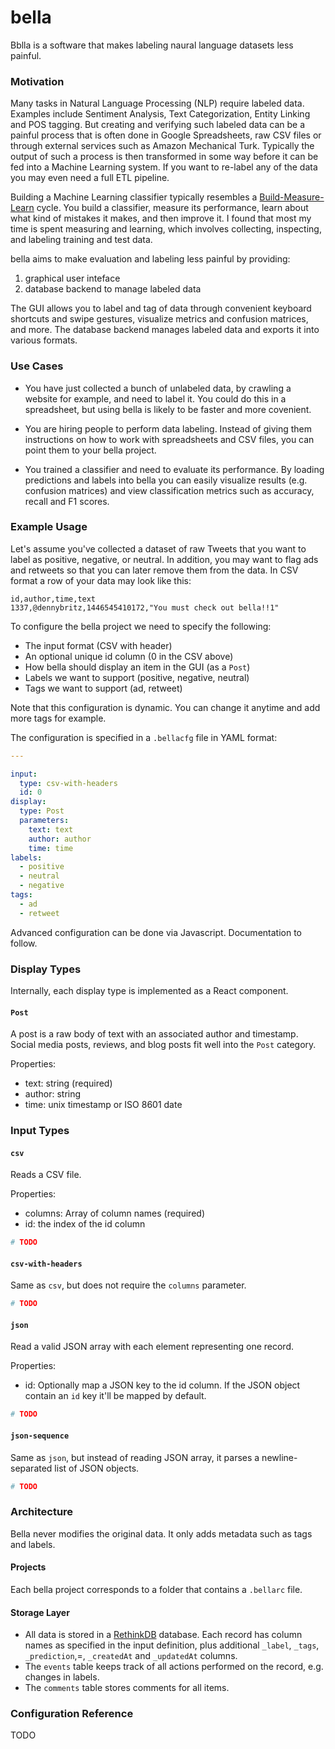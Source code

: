 # bella

Bblla is a software that makes labeling naural language datasets less painful.

### Motivation

Many tasks in Natural Language Processing (NLP) require labeled data. Examples include Sentiment Analysis, Text Categorization, Entity Linking and POS tagging. But creating and verifying such labeled data can be a painful process that is often done in Google Spreadsheets, raw CSV files or through external services such as Amazon Mechanical Turk. Typically the output of such a process is then transformed in some way before it can be fed into a Machine Learning system. If you want to re-label any of the data you may even need a full ETL pipeline.

Building a Machine Learning classifier typically resembles a [Build-Measure-Learn](http://steveblank.com/2015/05/06/build-measure-learn-throw-things-against-the-wall-and-see-if-they-work/) cycle. You build a classifier, measure its performance, learn about what kind of mistakes it makes, and then improve it. I found that most my time is spent measuring and learning, which involves collecting, inspecting, and labeling training and test data.

bella aims to make evaluation and labeling less painful by providing: 

1. graphical user inteface
2. database backend to manage labeled data

The GUI allows you to label and tag of data through convenient keyboard shortcuts and swipe gestures, visualize metrics and confusion matrices, and more. The database backend manages labeled data and exports it into various formats.

### Use Cases

- You have just collected a bunch of unlabeled data, by crawling a website for example, and need to label it. You could do this in a spreadsheet, but using bella is likely to be faster and more covenient.

- You are hiring people to perform data labeling. Instead of giving them instructions on how to work with spreadsheets and CSV files, you can point them to your bella project.

- You trained a classifier and need to evaluate its performance. By loading predictions and labels into bella you can easily visualize results (e.g. confusion matrices) and view classification metrics such as accuracy, recall and F1 scores.

### Example Usage

Let's assume you've collected a dataset of raw Tweets that you want to label as positive, negative, or neutral. In addition, you may want to flag ads and retweets so that you can later remove them from the data. In CSV format a row  of your data may look like this:

```
id,author,time,text
1337,@dennybritz,1446545410172,"You must check out bella!!1"
```

To configure the bella project we need to specify the following:

- The input format (CSV with header)
- An optional unique id column (0 in the CSV above)
- How bella should display an item in the GUI (as a `Post`)
- Labels we want to support (positive, negative, neutral)
- Tags we want to support (ad, retweet)

Note that this configuration is dynamic. You can change it anytime and add more tags for example.

The configuration is specified in a `.bellacfg` file in YAML format:

```yaml
---

input:  
  type: csv-with-headers
  id: 0
display:
  type: Post
  parameters:
    text: text
    author: author
    time: time
labels: 
  - positive
  - neutral
  - negative
tags:
  - ad
  - retweet
```

Advanced configuration can be done via Javascript. Documentation to follow.


### Display Types

Internally, each display type is implemented as a React component.

#### `Post`

A post is a raw body of text with an associated author and timestamp. Social media posts, reviews, and blog posts fit well into the `Post` category. 

Properties:

- text: string (required)
- author: string
- time: unix timestamp or ISO 8601 date

### Input Types

#### `csv`

Reads a CSV file.

Properties:

- columns: Array of column names (required)
- id: the index of the id column

```yaml
# TODO
```


#### `csv-with-headers`

Same as `csv`, but does not require the `columns` parameter.

```yaml
# TODO
```


#### `json`

Read a valid JSON array with each element representing one record.

Properties:

- id: Optionally map a JSON key to the id column. If the JSON object contain an `id` key it'll be mapped by default.

```yaml
# TODO
```


#### `json-sequence`

Same as `json`, but instead of reading JSON array, it parses a newline-separated list of JSON objects.

```yaml
# TODO
```


### Architecture

Bella never modifies the original data. It only adds metadata such as tags and labels.

#### Projects

Each bella project corresponds to a folder that contains a `.bellarc` file.

#### Storage Layer

- All data is stored in a [RethinkDB](http://rethinkdb.com/) database. Each record has column names as specified in the input definition, plus additional `_label`, `_tags`, `_prediction`,=, `_createdAt` and `_updatedAt` columns.
- The `events` table keeps track of all actions performed on the record, e.g. changes in labels.
- The `comments` table stores comments for all items.



### Configuration Reference

TODO